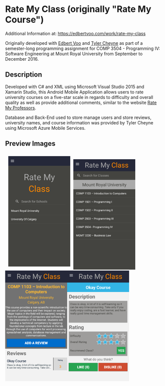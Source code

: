 # Rate My Class (originally "Rate My Course")
Additional Information at: https://edbertvoo.com/work/rate-my-class

Originally developed with [Edbert Voo](https://www.linkedin.com/in/edvoo/) and [Tyler Cheyne](https://www.linkedin.com/in/tyler-cheyne-57602b83/) as part of a semester-long programming assignment for COMP 3504 - Programming IV: Software Engineering at Mount Royal University from September to December 2016.

## Description
Developed with C# and XML using Microsoft Visual Studio 2015 and Xamarin Studio, this Android Mobile Application allows users to rate university courses on a five-star scale in regards to difficulty and overall quality as well as provide additional comments, similar to the website [Rate My Professors](http://www.ratemyprofessors.com/). 

Database and Back-End used to store manage users and store reviews, university names, and course information was provided by Tyler Cheyne using Microsoft Azure Mobile Services.

## Preview Images
<img src="https://github.com/MarkLadoing143/rate-my-class/blob/master/preview-images/2016_12_07_12.15.14.png" alt="Preview Image 1" width="200" style="margin: 10px;"><img src="https://github.com/MarkLadoing143/rate-my-class/blob/master/preview-images/2016_12_07_12.15.33.png" alt="Preview Image 2" width="200"><img src="https://github.com/MarkLadoing143/rate-my-class/blob/master/preview-images/2016_12_07_12.15.57.png" alt="Preview Image 3" width="200"><img src="https://github.com/MarkLadoing143/rate-my-class/blob/master/preview-images/2016_12_07_12.16.31.png" alt="Preview Image 4" width="200">
